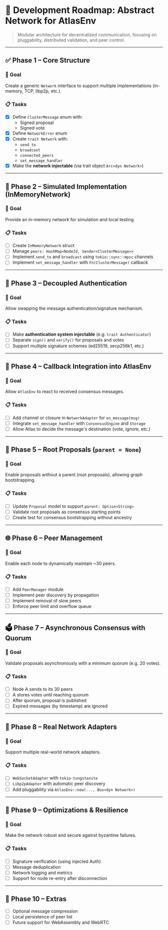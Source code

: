 # 🧭 Development Roadmap: Abstract Network for AtlasEnv

> Modular architecture for decentralized communication, focusing on pluggability, distributed validation, and peer control.

---

## ✅ Phase 1 – Core Structure

### 📌 Goal

Create a generic `Network` interface to support multiple implementations (in-memory, TCP, libp2p, etc.).

### 📋 Tasks

- [x] Define `ClusterMessage` enum with:
  - Signed proposal
  - Signed vote
- [x] Define `NetworkError` enum
- [x] Create `trait Network` with:
  - `send_to`
  - `broadcast`
  - `connected_peers`
  - `set_message_handler`
- [x] Make the **network injectable** (via trait object `Arc<dyn Network>`)

---

## 🧪 Phase 2 – Simulated Implementation (InMemoryNetwork)

### 📌 Goal

Provide an in-memory network for simulation and local testing.

### 📋 Tasks

- [ ] Create `InMemoryNetwork` struct
- [ ] Manage `peers: HashMap<NodeId, Sender<ClusterMessage>>`
- [ ] Implement `send_to` and `broadcast` using `tokio::sync::mpsc` channels
- [ ] Implement `set_message_handler` with `Fn(ClusterMessage)` callback

---

## 🔑 Phase 3 – Decoupled Authentication

### 📌 Goal

Allow swapping the message authentication/signature mechanism.

### 📋 Tasks

- [ ] Make **authentication system injectable** (e.g. `trait Authenticator`)
- [ ] Separate `sign()` and `verify()` for proposals and votes
- [ ] Support multiple signature schemes (ed25519, secp256k1, etc.)

---

## 🔁 Phase 4 – Callback Integration into AtlasEnv

### 📌 Goal

Allow `AtlasEnv` to react to received consensus messages.

### 📋 Tasks

- [ ] Add channel or closure in `NetworkAdapter` for `on_message(msg)`
- [ ] Integrate `set_message_handler` with `ConsensusEngine` and `Storage`
- [ ] Allow Atlas to decide the message's destination (vote, ignore, etc.)

---

## 🌱 Phase 5 – Root Proposals (`parent = None`)

### 📌 Goal

Enable proposals without a parent (root proposals), allowing graph bootstrapping.

### 📋 Tasks

- [ ] Update `Proposal` model to support `parent: Option<String>`
- [ ] Validate root proposals as consensus starting points
- [ ] Create test for consensus bootstrapping without ancestry

---

## 🌐 Phase 6 – Peer Management

### 📌 Goal

Enable each node to dynamically maintain ~30 peers.

### 📋 Tasks

- [ ] Add `PeerManager` module
- [ ] Implement peer discovery by propagation
- [ ] Implement removal of slow peers
- [ ] Enforce peer limit and overflow queue

---

## 🗳️ Phase 7 – Asynchronous Consensus with Quorum

### 📌 Goal

Validate proposals asynchronously with a minimum quorum (e.g. 20 votes).

### 📋 Tasks

- [ ] Node A sends to its 30 peers
- [ ] A stores votes until reaching quorum
- [ ] After quorum, proposal is published
- [ ] Expired messages (by timestamp) are ignored

---

## 🔌 Phase 8 – Real Network Adapters

### 📌 Goal

Support multiple real-world network adapters.

### 📋 Tasks

- [ ] `WebSocketAdapter` with `tokio-tungstenite`
- [ ] `Libp2pAdapter` with automatic peer discovery
- [ ] Add pluggability via `AtlasEnv::new(..., Box<dyn Network>)`

---

## 🧹 Phase 9 – Optimizations & Resilience

### 📌 Goal

Make the network robust and secure against byzantine failures.

### 📋 Tasks

- [ ] Signature verification (using injected Auth)
- [ ] Message deduplication
- [ ] Network logging and metrics
- [ ] Support for node re-entry after disconnection

---

## 🧩 Phase 10 – Extras

- [ ] Optional message compression
- [ ] Local persistence of peer list
- [ ] Future support for WebAssembly and WebRTC
